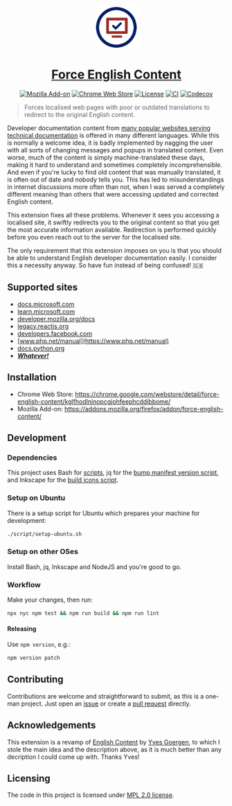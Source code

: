 <div align="center">

<img src="https://raw.githubusercontent.com/mdesantis/force-english-content/main/icon.svg?sanitize=true" height="100" alt="Logo of the project"/>

# [Force English Content](https://github.com/mdesantis/force-english-content#readme)

[![Mozilla Add-on](https://img.shields.io/amo/v/%7B45b75146-960d-47e4-b45f-c642ae8a336d%7D)](https://addons.mozilla.org/firefox/addon/force-english-content/)
[![Chrome Web Store](https://img.shields.io/chrome-web-store/v/kglfhodlninopcgjohfeephcddibbome)](https://chrome.google.com/webstore/detail/force-english-content/kglfhodlninopcgjohfeephcddibbome/)
[![License](https://img.shields.io/github/license/mdesantis/force-english-content)](https://github.com/mdesantis/force-english-content#licensing)
[![CI](https://img.shields.io/github/actions/workflow/status/mdesantis/force-english-content/.github/workflows/ci.yml?branch=main)](https://github.com/mdesantis/force-english-content/actions/workflows/ci.yml)
[![Codecov](https://img.shields.io/codecov/c/gh/mdesantis/force-english-content)](https://app.codecov.io/gh/mdesantis/force-english-content)

</div>

> Forces localised web pages with poor or outdated translations to redirect to
> the original English content.

Developer documentation content from
[many popular websites serving technical documentation](#supported-sites) is
offered in many different languages. While this is normally a welcome idea, it
is badly implemented by nagging the user with all sorts of changing messages and
popups in translated content. Even worse, much of the content is simply
machine-translated these days, making it hard to understand and sometimes
completely incomprehensible. And even if you're lucky to find old content that
was manually translated, it is often out of date and nobody tells you. This has
led to misunderstandings in internet discussions more often than not, when I was
served a completely different meaning than others that were accessing updated
and corrected English content.

This extension fixes all these problems. Whenever it sees you accessing a
localised site, it swiftly redirects you to the original content so that you get
the most accurate information available. Redirection is performed quickly before
you even reach out to the server for the localised site.

The only requirement that this extension imposes on you is that you should be
able to understand English developer documentation easily. I consider this a
necessity anyway. So have fun instead of being confused! :gb:

## Supported sites

- [docs.microsoft.com](https://docs.microsoft.com)
- [learn.microsoft.com](https://learn.microsoft.com)
- [developer.mozilla.org/docs](https://developer.mozilla.org/docs)
- [legacy.reactjs.org](https://legacy.reactjs.org)
- [developers.facebook.com](https://developers.facebook.com)
- [www.php.net/manual](https://www.php.net/manual)
- [docs.python.org](https://docs.python.org)
- [_**Whatever!**_](https://github.com/mdesantis/force-english-content/issues/new?labels=enhancement&title=Add%20support%20for%20www.example.com&body=Hello!%20Is%20it%20possible%20to%20rewrite%20%60http%3A%2F%2Fwww.example.com%60%20to%20%60http%3A%2F%2Fwww.example.com/en-US%60%3F%20Thanks!)

## Installation

- Chrome Web Store:
  https://chrome.google.com/webstore/detail/force-english-content/kglfhodlninopcgjohfeephcddibbome/
- Mozilla Add-on:
  https://addons.mozilla.org/firefox/addon/force-english-content/

## Development

### Dependencies

This project uses Bash for [scripts](./scripts), jq for the
[bump manifest version script](./scripts/update-manifests-extension-version.sh),
and Inkscape for the [build icons script](./scripts/build-icons.sh).

### Setup on Ubuntu

There is a setup script for Ubuntu which prepares your machine for development:

```sh
./script/setup-ubuntu.sh
```

### Setup on other OSes

Install Bash, jq, Inkscape and NodeJS and you're good to go.

### Workflow

Make your changes, then run:

```sh
npx nyc npm test && npm run build && npm run lint
```

#### Releasing

Use `npm version`, e.g.:

```sh
npm version patch
```

## Contributing

Contributions are welcome and straightforward to submit, as this is a one-man
project. Just open an
[issue](/https://github.com/mdesantis/force-english-content/issues) or create a
[pull request](https://github.com/mdesantis/force-english-content/pulls)
directly.

## Acknowledgements

This extension is a revamp of
[English Content](https://addons.mozilla.org/it/firefox/addon/english-content)
by [Yves Goergen](https://addons.mozilla.org/it/firefox/user/2296386/), to which
I stole the main idea and the description above, as it is much better than any
decription I could come up with. Thanks Yves!

## Licensing

The code in this project is licensed under [MPL 2.0 license](LICENSE).
